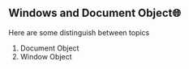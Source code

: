 <h2>Windows and Document Object🌐</h2>
<p>Here are some distinguish between topics</p>
<ol>
  <li>Document Object</li>
  <li>Window Object</li>
</ol>
